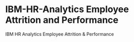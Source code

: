 # IBM-HR-Analytics Employee Attrition and Performance
IBM HR Analytics Employee Attrition &amp; Performance
